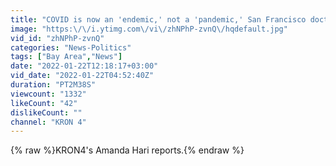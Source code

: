 ```yaml
---
title: "COVID is now an 'endemic,' not a 'pandemic,' San Francisco doctors say"
image: "https:\/\/i.ytimg.com\/vi\/zhNPhP-zvnQ\/hqdefault.jpg"
vid_id: "zhNPhP-zvnQ"
categories: "News-Politics"
tags: ["Bay Area","News"]
date: "2022-01-22T12:18:17+03:00"
vid_date: "2022-01-22T04:52:40Z"
duration: "PT2M38S"
viewcount: "1332"
likeCount: "42"
dislikeCount: ""
channel: "KRON 4"
---
```

{% raw %}KRON4's Amanda Hari reports.{% endraw %}
